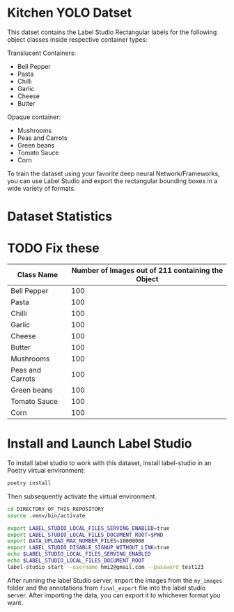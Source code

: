 # Kitchen YOLO Datset
This datset contains the Label Studio Rectangular labels for the following object classes inside respective container types:

Translucent Containers:
- Bell Pepper  
- Pasta 
- Chilli 
- Garlic 
- Cheese 
- Butter 

Opaque container: 
- Mushrooms  
- Peas and Carrots 
- Green beans 
- Tomato Sauce 
- Corn

To train the dataset using your favorite deep neural Network/Frameworks, you can use Label Studio and export the rectangular bounding boxes in a wide variety of formats.

# Dataset Statistics
# TODO Fix these
| Class Name | Number of Images out of 211 containing the Object|
|------------|--------------------------------------------------|
| Bell Pepper | 100  
| Pasta | 100  
| Chilli | 100  
| Garlic | 100  
| Cheese | 100  
| Butter | 100  
| Mushrooms | 100  
| Peas and Carrots | 100  
| Green beans | 100  
| Tomato Sauce | 100  
| Corn | 100  


# Install and Launch Label Studio
To install label studio to work with this dataset, install label-studio in an Poetry virtual environment:

```bash
poetry install
```
Then subsequently activate the virtual environment.
```bash
cd DIRECTORY_OF_THIS_REPOSITORY
source .venv/bin/activate
```

```bash
export LABEL_STUDIO_LOCAL_FILES_SERVING_ENABLED=true
export LABEL_STUDIO_LOCAL_FILES_DOCUMENT_ROOT=$PWD
export DATA_UPLOAD_MAX_NUMBER_FILES=10000000 
export LABEL_STUDIO_DISABLE_SIGNUP_WITHOUT_LINK=true
echo $LABEL_STUDIO_LOCAL_FILES_SERVING_ENABLED
echo $LABEL_STUDIO_LOCAL_FILES_DOCUMENT_ROOT
label-studio start --username hmi2@gmail.com --password test123 
```

After running the label Studio server, import the images from the `my_images` folder and the annotations from `final_export` file into the label studio server. After importing the data, you can export it to whichever format you want.
